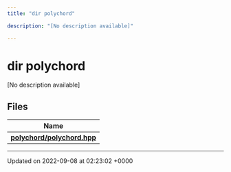 ```yaml
---
title: "dir polychord"

description: "[No description available]"

---
```


# dir polychord

[No description available]

## Files

| Name           |
| -------------- |
| **[polychord/polychord.hpp](/documentation/code/files/polychord_8hpp/#file-polychord-polychord-hpp)**  |






-------------------------------

Updated on 2022-09-08 at 02:23:02 +0000
